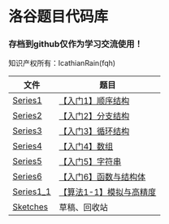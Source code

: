 # 洛谷题目代码库

### 存档到github仅作为学习交流使用！

知识产权所有：IcathianRain(fqh)

| 文件                                                         | 题目                                                         |
| ------------------------------------------------------------ | ------------------------------------------------------------ |
| [Series1](https://github.com/2205794866/Luogu/tree/master/Series1) | [【入门1】顺序结构](https://www.luogu.com.cn/training/100)   |
| [Series2](https://github.com/2205794866/Luogu/tree/master/Series2) | [【入门2】分支结构](https://www.luogu.com.cn/training/101)   |
| [Series3](https://github.com/2205794866/Luogu/tree/master/Series3) | [【入门3】循环结构](https://www.luogu.com.cn/training/102)   |
| [Series4](https://github.com/2205794866/Luogu/tree/master/Series4) | [【入门4】数组](https://www.luogu.com.cn/training/103)       |
| [Series5](https://github.com/2205794866/Luogu/tree/master/Series5) | [【入门5】字符串](https://www.luogu.com.cn/training/104)     |
| [Series6](https://github.com/2205794866/Luogu/tree/master/Series6) | [【入门6】函数与结构体](https://www.luogu.com.cn/training/105) |
| [Series1_1](https://github.com/2205794866/Luogu/tree/master/Series1_1) | [【算法1-1】模拟与高精度](https://www.luogu.com.cn/training/106) |
| [Sketches](https://github.com/2205794866/Luogu/tree/master/Sketches) | 草稿、回收站                                                 |


